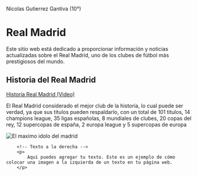 <!DOCTYPE html>
<html>
<head>
    Nicolas Gutierrez Gantiva (10°) 
</head>
<body>
    <h1>Real Madrid</h1>
    <p>Este sitio web está dedicado a proporcionar información y noticias actualizadas sobre el Real Madrid, uno de los clubes de fútbol más prestigiosos del mundo.</p>
    
 <h2 id="historia">Historia del Real Madrid</h2>
    <!-- Agrega un enlace que dirija al archivo externo en Google Drive -->
    <p><a href="https://drive.google.com/file/d/1N1Zoo5rd53WvxYnuNQnxBlrPxOD1i2SM/view?usp=sharing" target="_blank">Historia Real Madrid (Video) </a></p>
    <p>El Real Madrid considerado el mejor club de la historia, lo cual puede ser verdad, ya que sus titulos pueden respaldarlo, con un total de 101 titulos, 14 champions league, 35 ligas españolas, 8 mundiales de clubes, 20 copas del rey, 12 supercopas de españa, 2 europa league y 5 supercopas de europa 
<div class="container">
        <!-- Imagen a la izquierda -->
        <img src="https://media.tycsports.com/files/2020/12/03/159168/cristiano-ronaldo-real-madrid.jpg" alt="El maximo idolo del madrid" class="left-image">
        
        <!-- Texto a la derecha -->
        <p>
            Aquí puedes agregar tu texto. Este es un ejemplo de cómo colocar una imagen a la izquierda de un texto en tu página web.
        </p>
</div>
</body>
</html>
</body>
</html>
